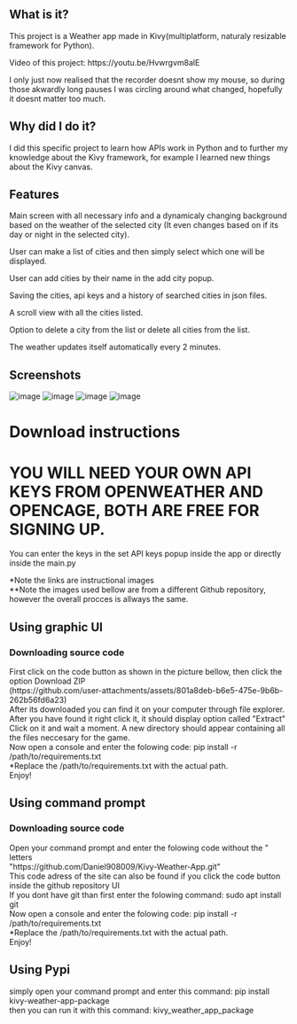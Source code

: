 ## What is it?
<p>This project is a Weather app made in Kivy(multiplatform, naturaly resizable framework for Python).</p>
<p>Video of this project: https://youtu.be/Hvwrgvm8alE </p>
<p>I only just now realised that the recorder doesnt show my mouse, so during those akwardly long pauses I was circling around what changed, hopefully it doesnt matter too much.</p>

## Why did I do it?
<p>I did this specific project to learn how APIs work in Python and to further my knowledge about the Kivy framework, for example I learned new things about the Kivy canvas.</p>

## Features
<p>Main screen with all necessary info and a dynamicaly changing background based on the weather of the selected city (It even changes based on if its day or night in the selected city).</p>
<p>User can make a list of cities and then simply select which one will be displayed.</p>
<p>User can add cities by their name in the add city popup.</p>
<p>Saving the cities, api keys and a history of searched cities in json files.</p>
<p>A scroll view with all the cities listed.</p>
<p>Option to delete a city from the list or delete all cities from the list.</p>
<p>The weather updates itself automatically every 2 minutes.</p>

## Screenshots
![image](https://github.com/user-attachments/assets/e3a025dc-62b6-48f6-bdbc-80402af50304)
![image](https://github.com/user-attachments/assets/c6c50f17-96ea-453e-9fda-861b817dd547)
![image](https://github.com/user-attachments/assets/e9681571-0033-4c24-9e70-dbec101c261f)
![image](https://github.com/user-attachments/assets/1fca8f00-9612-44ad-a4f0-66c33c0bdaeb)

<h1>Download instructions</h1>
<h1>YOU WILL NEED YOUR OWN API KEYS FROM OPENWEATHER AND OPENCAGE, BOTH ARE FREE FOR SIGNING UP.</h1>
<p>You can enter the keys in the set API keys popup inside the app or directly inside the main.py</p>
*Note the links are instructional images <br>
**Note the images used bellow are from a different Github repository, however the overall procces is allways the same. <br>
<h2>Using graphic UI</h2>
<h3>Downloading source code </h3>
First click on the code button as shown in the picture bellow, then click the option Download ZIP <br>
(https://github.com/user-attachments/assets/801a8deb-b6e5-475e-9b6b-262b56fd6a23) <br>
After its downloaded you can find it on your computer through file explorer. After you have found it right click it, it should display option called "Extract" <br>
Click on it and wait a moment. A new directory should appear containing all the files neccesary for the game.<br>
Now open a console and enter the folowing code: pip install -r /path/to/requirements.txt <br>
*Replace the /path/to/requirements.txt with the actual path. <br>
Enjoy! <br>
<h2>Using command prompt</h2>
<h3>Downloading source code </h3>
Open your command prompt and enter the folowing code without the " letters <br>
"https://github.com/Daniel908009/Kivy-Weather-App.git" <br>
This code adress of the site can also be found if you click the code button inside the github repository UI <br>
If you dont have git than first enter the folowing command: sudo apt install git <br>
Now open a console and enter the folowing code: pip install -r /path/to/requirements.txt <br>
*Replace the /path/to/requirements.txt with the actual path. <br>
Enjoy! <br>
<h2>Using Pypi</h2>
simply open your command prompt and enter this command: pip install kivy-weather-app-package <br>
then you can run it with this command: kivy_weather_app_package
